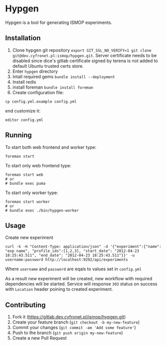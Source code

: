 # Hypgen

Hypgen is a tool for generating ISMOP experiments.

## Installation

1. Clone hypgen git repository `export GIT_SSL_NO_VERIFY=1 git clone git@dev.cyfronet.pl:ismop/hypgen.git`. Server certificate needs to be disabled since dice's gitlab  certificate signed by terena is not added to default Ubuntu trusted certs store.
1. Enter `hypgen` directory
1. Intall required gems `bundle install --deployment`
1. Install redis
1. install foreman `bundle install foreman`
1. Create configuration file:

```
cp config.yml.example config.yml
```

end customize it:

```
editor config.yml
```

## Running

To start both web frontend and worker type:

```
foreman start
```

To start only web frontend type:

```
foreman start web
# or
# bundle exec puma
```


To start only worker type:

```
foreman start worker
# or
# bundle exec ./bin/hypgen-worker
```

## Usage

Create new experiment

```
curl -k -H "Content-Type: application/json" -d '{"experiment":{"name": "exp name", "profile_ids":[1,2,3], "start_date": "2012-04-23 18:25:43.511", "end_date": "2012-04-23 18:25:43.511"}}' -u username:password http://localhost:9292/api/experiments
```

Where `username` and `password` are eqals to values set in `config.yml`

As a result new experiment will be created, new workflow with required dependencies
will be started. Service will response `303` status on success with `Location` header poining to created experiment.

## Contributing

1. Fork it (https://gitlab.dev.cyfronet.pl/ismop/hypgen.git)
2. Create your feature branch (`git checkout -b my-new-feature`)
3. Commit your changes (`git commit -am 'Add some feature'`)
4. Push to the branch (`git push origin my-new-feature`)
5. Create a new Pull Request
